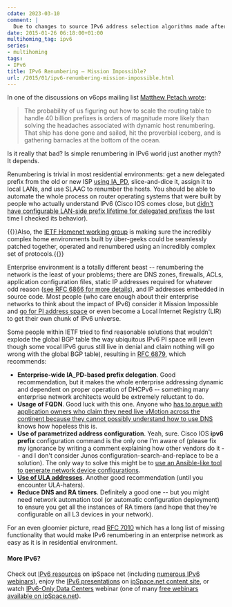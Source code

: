 ```yaml
---
cdate: 2023-03-10
comment: |
  Due to changes to source IPv6 address selection algorithms made after this blog post was written in 2013, it's [impossible to use ULA addresses](https://blog.ipspace.net/2022/05/ipv6-ula-made-useless.html) in dual-stack networks, and the potential results of the Homenet working group were never implemented in mainstream networking gear.
date: 2015-01-26 06:18:00+01:00
multihoming_tag: ipv6
series:
- multihoming
tags:
- IPv6
title: IPv6 Renumbering – Mission Impossible?
url: /2015/01/ipv6-renumbering-mission-impossible.html
---
```

In one of the discussions on v6ops mailing list [Matthew Petach wrote](https://www.mail-archive.com/grow@ietf.org/msg01768.html):

> The probability of us figuring out how to scale the routing table to handle 40 billion prefixes is orders of magnitude more likely than solving the headaches associated with dynamic host renumbering. That ship has done gone and sailed, hit the proverbial iceberg, and is gathering barnacles at the bottom of the ocean.

Is it really that bad? Is simple renumbering in IPv6 world just another myth? It depends.
<!--more-->
Renumbering is trivial in most residential environments: get a new delegated prefix from the old or new ISP [using IA_PD](http://blog.ipspace.net/2013/01/dhcpv6-based-address-allocation-on.html), slice-and-dice it, assign it to local LANs, and use SLAAC to renumber the hosts. You should be able to automate the whole process on router operating systems that were built by people who actually understand IPv6 (Cisco IOS comes close, but [didn't have configurable LAN-side prefix lifetime for delegated prefixes](http://blog.ipspace.net/2011/12/ipv6-multihoming-without-nat-problem.html) the last time I checked its behavior).

{{<note>}}Also, the [IETF Homenet working group](https://tools.ietf.org/wg/homenet/) is making sure the incredibly complex home environments built by über-geeks could be seamlessly patched together, operated and renumbered using an incredibly complex set of protocols.{{</note>}}

Enterprise environment is a totally different beast -- renumbering the network is the least of your problems; there are DNS zones, firewalls, ACLs, application configuration files, static IP addresses required for whatever odd reason ([see RFC 6866 for more details](https://tools.ietf.org/html/rfc6866)), and IP addresses embedded in source code. Most people (who care enough about their enterprise networks to think about the impact of IPv6) consider it Mission Impossible and [go for PI address space](http://blog.ipspace.net/2011/02/ipv6-provider-independent-addresses.html) or even become a Local Internet Registry (LIR) to get their own chunk of IPv6 universe.

Some people within IETF tried to find reasonable solutions that wouldn't explode the global BGP table the way ubiquitous IPv6 PI space will (even though some vocal IPv6 gurus still live in denial and claim nothing will go wrong with the global BGP table), resulting in [RFC 6879](https://tools.ietf.org/html/rfc6879), which recommends:

-   **Enterprise-wide IA_PD-based prefix delegation**. Good recommendation, but it makes the whole enterprise addressing dynamic and dependent on proper operation of DHCPv6 -- something many enterprise network architects would be extremely reluctant to do.
-   **Usage of FQDN**. Good luck with this one. Anyone who [has to argue with application owners who claim they need live vMotion across the continent because they cannot possibly understand how to use DNS](http://blog.ipspace.net/2012/01/ip-renumbering-in-disaster-avoidance.html) knows how hopeless this is.
-   **Use of parametrized address configuration**. Yeah, sure. Cisco IOS **ipv6 prefix** configuration command is the only one I'm aware of (please fix my ignorance by writing a comment explaining how other vendors do it -- and I don't consider Junos configuration-search-and-replace to be a solution). The only way to solve this might be to [use an Ansible-like tool to generate network device configurations](http://blog.ipspace.net/2014/07/network-automation-spotify-on-software.html).
-   [**Use of ULA addresses**](http://blog.ipspace.net/2014/01/pa-pi-or-ula-ipv6-address-space-it.html). Another good recommendation (until you encounter ULA-haters).
-   **Reduce DNS and RA timers**. Definitely a good one -- but you might need network automation tool (or automatic configuration deployment) to ensure you get all the instances of RA timers (and hope that they're configurable on all L3 devices in your network).

For an even gloomier picture, read [RFC 7010](https://tools.ietf.org/html/rfc7010) which has a long list of missing functionality that would make IPv6 renumbering in an enterprise network as easy as it is in residential environment.

#### More IPv6?

Check out [IPv6 resources](http://www.ipspace.net/IPv6) on ipSpace net (including [numerous IPv6 webinars](http://www.ipspace.net/Roadmap/IPv6_webinars)), enjoy the [IPv6 presentations](http://content.ipspace.net/bin/presentations) on [ipSpace.net content site](http://content.ipspace.net/), or watch [IPv6-Only Data Centers](http://content.ipspace.net/get/IPv6DC) webinar (one of many [free webinars available on ipSpace.net](http://content.ipspace.net/bin/publicWebinars)).
